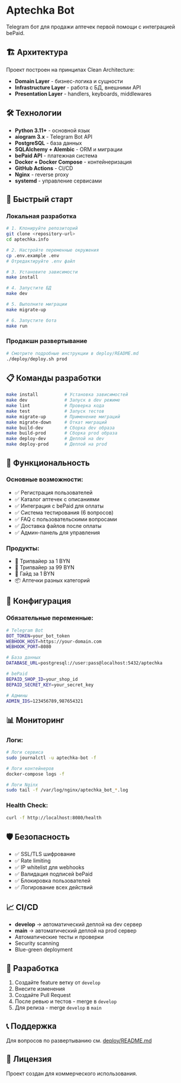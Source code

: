 # Aptechka Bot

Telegram бот для продажи аптечек первой помощи с интеграцией bePaid.

## 🏗️ Архитектура

Проект построен на принципах Clean Architecture:

- **Domain Layer** - бизнес-логика и сущности
- **Infrastructure Layer** - работа с БД, внешними API  
- **Presentation Layer** - handlers, keyboards, middlewares

## 🛠️ Технологии

- **Python 3.11+** - основной язык
- **aiogram 3.x** - Telegram Bot API
- **PostgreSQL** - база данных
- **SQLAlchemy + Alembic** - ORM и миграции
- **bePaid API** - платежная система
- **Docker + Docker Compose** - контейнеризация
- **GitHub Actions** - CI/CD
- **Nginx** - reverse proxy
- **systemd** - управление сервисами

## 🚀 Быстрый старт

### Локальная разработка

```bash
# 1. Клонируйте репозиторий
git clone <repository-url>
cd aptechka.info

# 2. Настройте переменные окружения
cp .env.example .env
# Отредактируйте .env файл

# 3. Установите зависимости
make install

# 4. Запустите БД
make dev

# 5. Выполните миграции
make migrate-up

# 6. Запустите бота
make run
```

### Продакшн развертывание

```bash
# Смотрите подробные инструкции в deploy/README.md
./deploy/deploy.sh prod
```

## 📋 Команды разработки

```bash
make install          # Установка зависимостей
make dev              # Запуск в dev режиме
make lint             # Проверка кода
make test             # Запуск тестов
make migrate-up       # Применение миграций
make migrate-down     # Откат миграций
make build-dev        # Сборка dev образа
make build-prod       # Сборка prod образа
make deploy-dev       # Деплой на dev
make deploy-prod      # Деплой на prod
```

## 🎯 Функциональность

### Основные возможности:
- ✅ Регистрация пользователей
- ✅ Каталог аптечек с описаниями
- ✅ Интеграция с bePaid для оплаты
- ✅ Система тестирования (6 вопросов)
- ✅ FAQ с пользовательскими вопросами
- ✅ Доставка файлов после оплаты
- ✅ Админ-панель для управления

### Продукты:
- 🎥 Трипвайер за 1 BYN
- 🎥 Трипвайер за 99 BYN  
- 📖 Гайд за 1 BYN
- 📦 Аптечки разных категорий

## 🔧 Конфигурация

### Обязательные переменные:

```bash
# Telegram Bot
BOT_TOKEN=your_bot_token
WEBHOOK_HOST=https://your-domain.com
WEBHOOK_PORT=8080

# База данных  
DATABASE_URL=postgresql://user:pass@localhost:5432/aptechka

# bePaid
BEPAID_SHOP_ID=your_shop_id
BEPAID_SECRET_KEY=your_secret_key

# Админы
ADMIN_IDS=123456789,987654321
```

## 📊 Мониторинг

### Логи:
```bash
# Логи сервиса
sudo journalctl -u aptechka-bot -f

# Логи контейнеров
docker-compose logs -f

# Логи Nginx
sudo tail -f /var/log/nginx/aptechka_bot_*.log
```

### Health Check:
```bash
curl -f http://localhost:8080/health
```

## 🛡️ Безопасность

- ✅ SSL/TLS шифрование
- ✅ Rate limiting
- ✅ IP whitelist для webhooks
- ✅ Валидация подписей bePaid
- ✅ Блокировка пользователей
- ✅ Логирование всех действий

## 📈 CI/CD

- **develop** → автоматический деплой на dev сервер
- **main** → автоматический деплой на prod сервер
- Автоматические тесты и проверки
- Security scanning
- Blue-green deployment

## 🤝 Разработка

1. Создайте feature ветку от `develop`
2. Внесите изменения
3. Создайте Pull Request
4. После ревью и тестов - merge в `develop`
5. Для релиза - merge `develop` в `main`

## 📞 Поддержка

Для вопросов по развертыванию см. [deploy/README.md](deploy/README.md)

## 📄 Лицензия

Проект создан для коммерческого использования.
